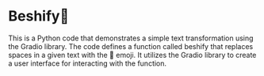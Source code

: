 # Beshify🤸

 This is a Python code that demonstrates a simple text transformation using the Gradio library. The code defines a function called beshify that replaces spaces in a given text with the 🤸 emoji. It utilizes the Gradio library to create a user interface for interacting with the function.